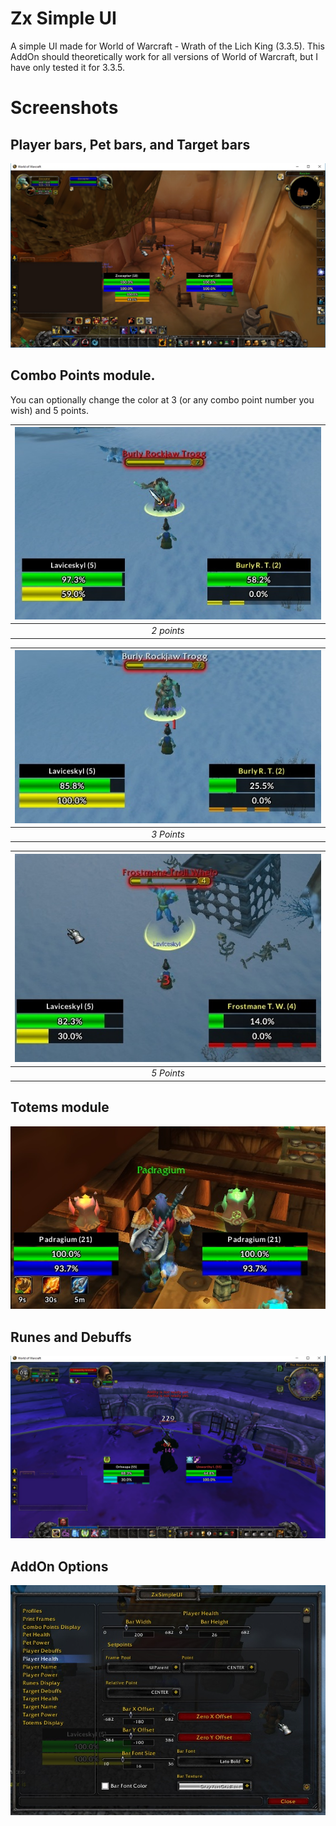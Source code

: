 # Zx Simple UI

A simple UI made for World of Warcraft - Wrath of the Lich King (3.3.5). This AddOn should theoretically work for all versions of World of Warcraft, but I have only tested it for 3.3.5.

# Screenshots

## Player bars, Pet bars, and Target bars

![player_pet_target](/images/player_pet_target.jpg)

## Combo Points module.

You can optionally change the color at 3 (or any combo point number you wish) and 5 points.

| ![combo_points_2_pts](/images/combo_points_2_pts.jpg "Combo Points 2 Points") |
| :---------------------------------------------------------------------------: |
|                                  _2 points_                                   |

| ![combo_points_3_pts](/images/combo_points_3_pts.jpg "Combo Points 3 Points") |
| :---------------------------------------------------------------------------: |
|                                  _3 Points_                                   |

| ![combo_points_5_pts](/images/combo_points_5_pts.jpg "Combo Points 5 Points") |
| :---------------------------------------------------------------------------: |
|                                  _5 Points_                                   |

## Totems module

![totems](/images/totems.jpg)

## Runes and Debuffs

![runes_debuffs](/images/runes_debuffs.jpg)

## AddOn Options

![addon_options](/images/addon_options.jpg)
